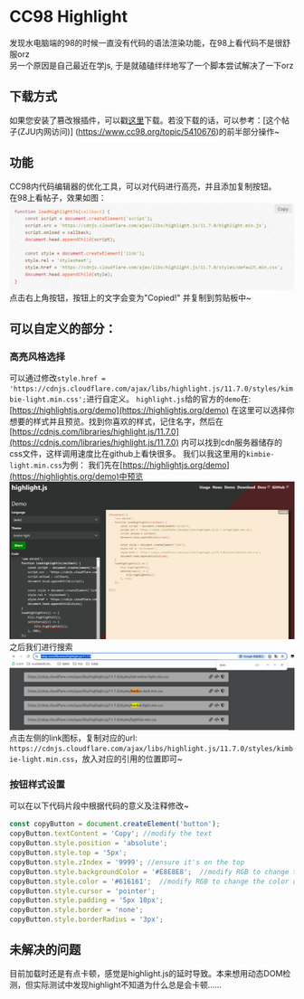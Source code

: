 # CC98 Highlight

发现水电脑端的98的时候一直没有代码的语法渲染功能，在98上看代码不是很舒服orz   
另一个原因是自己最近在学js, 于是就磕磕绊绊地写了一个脚本尝试解决了一下orz          

## 下载方式
如果您安装了篡改猴插件，可以戳[这里](https://greasyfork.org/zh-CN/scripts/510585-cc98-highlight)下载。若没下载的话，可以参考：[这个帖子(ZJU内网访问)]
(https://www.cc98.org/topic/5410676)的前半部分操作~

## 功能
CC98内代码编辑器的优化工具，可以对代码进行高亮，并且添加复制按钮。  
在98上看帖子，效果如图：  
![alt text](<屏幕截图 2024-09-28 202837.png>)
点击右上角按钮，按钮上的文字会变为"Copied!" 并复制到剪贴板中~  
## 可以自定义的部分：
### 高亮风格选择
可以通过修改`style.href = 'https://cdnjs.cloudflare.com/ajax/libs/highlight.js/11.7.0/styles/kimbie-light.min.css';`进行自定义。
`highlight.js`给的官方的`demo`在: [https://highlightjs.org/demo](https://highlightjs.org/demo) 在这里可以选择你想要的样式并且预览。找到你喜欢的样式，记住名字，然后在 [https://cdnjs.com/libraries/highlight.js/11.7.0](https://cdnjs.com/libraries/highlight.js/11.7.0) 内可以找到cdn服务器储存的css文件，这样调用速度比在github上看快很多。
我们以我这里用的`kimbie-light.min.css`为例：
我们先在[https://highlightjs.org/demo](https://highlightjs.org/demo)中预览
![alt text](image.png)
之后我们进行搜索
![alt text](image-1.png)
点击左侧的link图标，复制对应的url: `https://cdnjs.cloudflare.com/ajax/libs/highlight.js/11.7.0/styles/kimbie-light.min.css`，放入对应的引用的位置即可~  

### 按钮样式设置  
可以在以下代码片段中根据代码的意义及注释修改~
```javascript
const copyButton = document.createElement('button');
copyButton.textContent = 'Copy'; //modify the text
copyButton.style.position = 'absolute';
copyButton.style.top = '5px';
copyButton.style.zIndex = '9999'; //ensure it's on the top
copyButton.style.backgroundColor = '#E8E8E8';  //modify RGB to change the color of the button
copyButton.style.color = '#616161';  //modify RGB to change the color of the text
copyButton.style.cursor = 'pointer';
copyButton.style.padding = '5px 10px';
copyButton.style.border = 'none';
copyButton.style.borderRadius = '3px';
```

## 未解决的问题
目前加载时还是有点卡顿，感觉是highlight.js的延时导致。本来想用动态DOM检测，但实际测试中发现highlight不知道为什么总是会卡顿……



